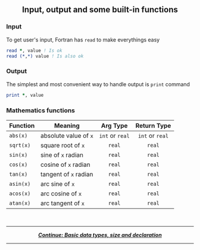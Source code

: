## <p align="center"> Input, output and some built-in functions </p>

### Input

To get user's input, Fortran has `read` to make everythings easy

```fortran
read *, value ! Is ok
read (*,*) value ! Is also ok
```

### Output

The simplest and most convenient way to handle output is `print` command

```fortran
print *, value
```

### Mathematics functions

|Function|Meaning|Arg Type|Return Type|
|-|-|:-:|:-:|
|`abs(x)`|absolute value of `x`|`int` or `real`|`int` or `real`|
|`sqrt(x)`|square root of `x`|`real`|`real`|
|`sin(x)`|sine of `x` radian|`real`|`real`|
|`cos(x)`|cosine of `x` radian|`real`|`real`|
|`tan(x)`|tangent of `x` radian|`real`|`real`|
|`asin(x)`|arc sine of `x`|`real`|`real`|
|`acos(x)`|arc cosine of `x`|`real`|`real`|
|`atan(x)`|arc tangent of `x`|`real`|`real`|

<br/>

---

<p align="center">
  <em>
    <b>
      <a href="/tutorial/data.md">
        Continue: Basic data types, size and declaration
      </a>
    </b>
  </em>
</p>

---
